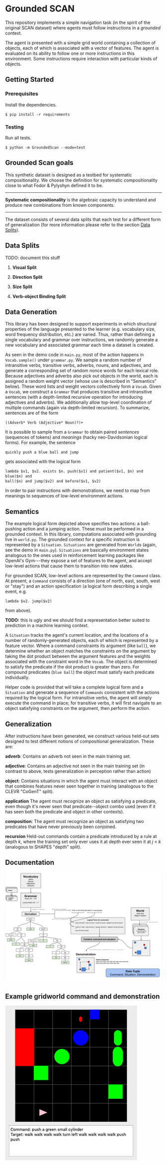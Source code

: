 # Grounded SCAN

This repository implements a simple navigation task (in the spirit of the
original SCAN dataset) where agents must follow instructions in a _grounded_
context.

The agent is presented with a simple grid world containing a collection of
objects, each of which is associated with a vector of features. The agent is
evaluated on its ability to follow one or more instructions in this environment.
Some instructions require interaction with particular kinds of objects.

## Getting Started

### Prerequisites

Install the dependencies.

    $ pip install -r requirements

### Testing

Run all tests.

    $ python -m GroundedScan --mode=test

## Grounded Scan goals

This synthetic dataset is designed as a testbed for systematic compositionality. We choose the definition for systematic
compositionality close to what Fodor & Pylyshyn defined it to be.

---
**Systematic compositionality** is the algebraic capacity to understand and produce new combinations from known components.

---

The dataset consists of several data splits that each test for a different form of generalization (for more information
please refer to the section [Data Splits](https://github.com/jacobandreas/grounded-scan/tree/dev#data-splits)).

## Data Splits
TODO: document this stuff

1. **Visual Split**

2. **Direction Split**

3. **Size Split**

4. **Verb-object Binding Split**

## Data Generation

This library has been designed to support experiments in which structural
properties of the language presented to the learner (e.g. vocabulary size, word
frequency distribution, etc.) are varied. Thus, rather than defining a single
vocabulary and grammar over instructions, we randomly generate a new vocabulary
and associated grammar each time a dataset is created.

As seen in the demo code in `main.py`, most of the action happens in
`Vocab.sample()` under `grammar.py`. We sample a random number of intransitive
verbs, transitive verbs, adverbs, nouns, and adjectives, and generate a
corresponding set of random nonce words for each lexical role. Because
adjectives and adverbs also pick out objects in the world, each is assigned a
random weight vector (whose use is described in "Semantics" below). These word
lists and weight vectors collectively form a `Vocab`. Given a `Vocab`, we
construct a `Grammar` that produces transitive and intransitive sentences (with
a depth-limited recursive operation for introducing adjectives and adverbs). We
additionally allow top-level coordination of multiple commands (again via
depth-limited recursion). To summarize, sentences are of the form

    ((Adverb* Verb (Adjective* Noun)?)+

It is possible to sample from a `Grammar` to obtain paired _sentences_
(sequences of tokens) and _meanings_ (hacky neo-Davidsonian logical forms). For
example, the sentence

    quickly push a blue ball and jump

gets associated with the logical form

    lambda $v1, $v2. exists $n. push($v1) and patient($v1, $n) and blue($n) and
    ball($n) and jump($v2) and before($v1, $v2)

In order to pair instructions with demonstrations, we need to map from meanings
to sequences of low-level environment actions.

## Semantics

The example logical form depicted above specifies two actions: a ball-pushing
action and a jumping action. These must be performed in a grounded context. In
this library, computations associated with grounding live in `world.py`. The
grounded context for a specific instruction is represented by a `Situation`.
`Situations` are generated from `World`s (again, see the demo in `main.py`).
`Situations` are basically environment states analogous to the ones used in
reinforcement learning packages like OpenAI's Gym---they expose a set of
features to the agent, and accept low-level actions that cause them to
transition into new states.

For grounded SCAN, low-level actions are represented by the `Command` class. At
present, a `Command` consists of a direction (one of north, east, south, west or
"stay") and an action specification (a logical form describing a single event,
e.g.

    lambda $v2. jump($v2)

from above).

**TODO:** this is ugly and we should find a representation better suited to
prediction in a machine learning context.

A `Situation` tracks the agent's current location, and the locations of a number
of randomly-generated objects, each of which is represented by a feature vector. 
Where a command constraints its argument (like `ball`), we determine
whether an object matches the constraints on the argument by taking the dot
product between the argument features and the weights associated with the
constraint word in the `Vocab`. The object is determined to satisfy the
predicate if the dot product is greater than zero. For compound predicates
(`blue ball`) the object must satisfy each predicate individually.

Helper code is provided that will take a complete logical form and a `Situation`
and generate a sequence of `Commands` consistent with the actions required by
the logical form. For intransitive verbs, the agent will simply execute the
command in place; for transitive verbs, it will first navigate to an object
satisfying constraints on the argument, then perform the action.

## Generalization

After instructions have been generated, we construct various held-out sets
designed to test different notions of compositional generalization. These are:

**adverb**:
Contains an adverb not seen in the main training set.

**adjective**:
Contains an adjective not seen in the main training set (in contrast to above,
tests generalization in perception rather than action)

**object**:
Contains situations in which the agent must interact with an object that
combines features never seen together in training (analogous to the CLEVR
"CoGenT" split).

**application**
The agent must recognize an object as satisfying a predicate, even though it's
never seen that predicate--object combo used (even if it has seen both the
predicate and object in other contexts).

**composition**:
The agent must recognize an object as satisfying two predicates that have never
previously been conjoined.

**recursion**
Held-out commands contain a predicate introduced by a rule at depth _k_, where
the training set only ever uses it at depth ever seen it at _j_ < _k_ (analogous
to SHAPES "depth" split).

## Documentation
![Code flow](https://raw.githubusercontent.com/jacobandreas/grounded-scan/dev/documentation/Code-flow%20diagram.png)

## Example gridworld command and demonstration
![Grid World](https://raw.githubusercontent.com/jacobandreas/grounded-scan/dev/documentation/movie.gif)
